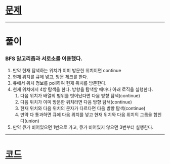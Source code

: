 # [문제](https://www.acmicpc.net/problem/10026)

---

# 풀이

### BFS 알고리즘과 서로소를 이용했다.

1. 만약 현재 탐색하는 위치가 이미 방문한 위치이면 continue
2. 현재 위치를 큐에 넣고, 방문 체크를 한다.
3. 큐에서 위치 정보를 poll하여 현재 위치를 방문한다.
4. 현재 위치에서 4방 탐색을 한다. 방향을 탐색할 때마다 아래 로직을 실행한다.
   1. 다음 위치가 배열의 범위를 벗어났다면 다음 방향 탐색(continue)
   2. 다음 위치가 이미 방문한 위치라면 다음 방향 탐색(continue)
   3. 현재 위치와 다음 위치의 문자가 다르다면 다음 방향 탐색(continue)
   4. 만약 다 통과하면 큐에 다음 위치를 넣고 현재 위치와 다음 위치의 그룹을 합친다(union)
5. 만약 큐가 비어있으면 1번으로 가고, 큐가 비어있지 않으면 3번부터 실행한다.

---

# [코드](https://github.com/mungmnb777/java-algorithm/tree/main/code/boj/Main_10026_적록색약.java)
